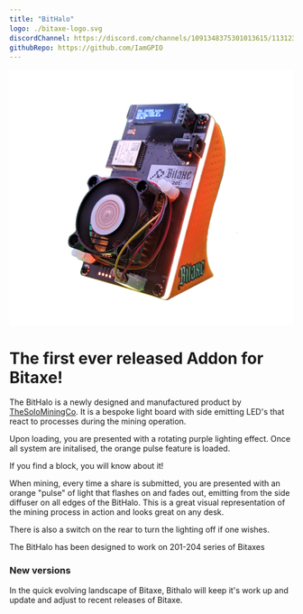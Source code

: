 ```yaml
---
title: "BitHalo"
logo: ./bitaxe-logo.svg
discordChannel: https://discord.com/channels/1091348375301013615/1131234857733857332
githubRepo: https://github.com/IamGPIO
---
```


![bithalo](./bithalo.png)

# The first ever released Addon for Bitaxe!

The BitHalo is a newly designed and manufactured product by [TheSoloMiningCo](https://www.thesolomining.co/product-page/bithalo-plug-and-play). It is a bespoke light board with side emitting LED's that react to processes during the mining operation.

Upon loading, you are presented with a rotating purple lighting effect. Once all system are initalised, the orange pulse feature is loaded.

If you find a block, you will know about it!

When mining, every time a share is submitted, you are presented with an orange "pulse" of light that flashes on and fades out, emitting from the side diffuser on all edges of the BitHalo. This is a great visual representation of the mining process in action and looks great on any desk.

There is also a switch on the rear to turn the lighting off if one wishes.

The BitHalo has been designed to work on 201-204 series of Bitaxes

### New versions

In the quick evolving landscape of Bitaxe, Bithalo will keep it's work up and update and adjust to recent releases of Bitaxe.
